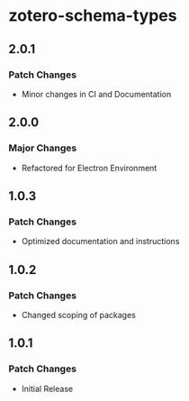 # zotero-schema-types

## 2.0.1

### Patch Changes

- Minor changes in CI and Documentation

## 2.0.0

### Major Changes

- Refactored for Electron Environment

## 1.0.3

### Patch Changes

- Optimized documentation and instructions

## 1.0.2

### Patch Changes

- Changed scoping of packages

## 1.0.1

### Patch Changes

- Initial Release
